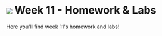 # ![](https://ga-dash.s3.amazonaws.com/production/assets/logo-9f88ae6c9c3871690e33280fcf557f33.png) Week 11 - Homework & Labs


Here you'll find week 11's homework and labs!